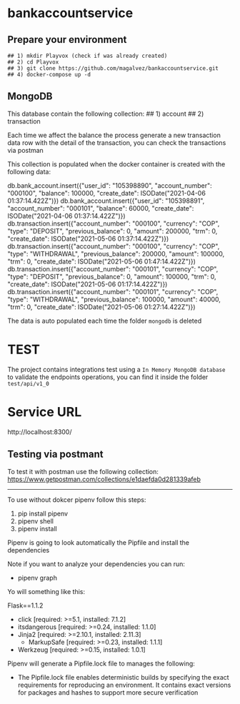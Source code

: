 # bankaccountservice

## Prepare your environment

    ## 1) mkdir Playvox (check if was already created)
    ## 2) cd Playvox
    ## 3) git clone https://github.com/magalvez/bankaccountservice.git
    ## 4) docker-compose up -d

## MongoDB
This database contain the following collection:
    ## 1) account
    ## 2) transaction
    
Each time we affect the balance the process generate a new transaction data row with the detail of the transaction,
you can check the transactions via postman
    
This collection is populated when the docker container is created with the following data:

db.bank_account.insert({"user_id": "105398890", "account_number": "000100", "balance": 100000, "create_date": ISODate("2021-04-06 01:37:14.422Z")})
db.bank_account.insert({"user_id": "105398891", "account_number": "000101", "balance": 60000, "create_date": ISODate("2021-04-06 01:37:14.422Z")})
db.transaction.insert({"account_number": "000100", "currency": "COP", "type": "DEPOSIT", "previous_balance": 0, "amount": 200000, "trm": 0, "create_date": ISODate("2021-05-06 01:37:14.422Z")})
db.transaction.insert({"account_number": "000100", "currency": "COP", "type": "WITHDRAWAL", "previous_balance": 200000, "amount": 100000, "trm": 0, "create_date": ISODate("2021-05-06 01:47:14.422Z")})
db.transaction.insert({"account_number": "000101", "currency": "COP", "type": "DEPOSIT", "previous_balance": 0, "amount": 100000, "trm": 0, "create_date": ISODate("2021-05-06 01:17:14.422Z")})
db.transaction.insert({"account_number": "000101", "currency": "COP", "type": "WITHDRAWAL", "previous_balance": 100000, "amount": 40000, "trm": 0, "create_date": ISODate("2021-05-06 01:27:14.422Z")})

The data is auto populated each time the folder `mongodb` is deleted

# TEST
The project contains integrations test using a `In Memory MongoDB database` to validate the endpoints operations,
you can find it inside the folder `test/api/v1_0`

# Service URL
http://localhost:8300/

## Testing via postmant
To test it with postman use the following collection:
https://www.getpostman.com/collections/e1daefda0d281339afeb

---------------------------------------------

To use without dokcer pipenv follow this steps:

1) pip install pipenv
2) pipenv shell
3) pipenv install

Pipenv is going to look automatically the Pipfile and install the dependencies

Note if you want to analyze your dependencies you can run:
 * pipenv graph

Yo will something like this:
 
 Flask==1.1.2
  - click [required: >=5.1, installed: 7.1.2]
  - itsdangerous [required: >=0.24, installed: 1.1.0]
  - Jinja2 [required: >=2.10.1, installed: 2.11.3]
    - MarkupSafe [required: >=0.23, installed: 1.1.1]
  - Werkzeug [required: >=0.15, installed: 1.0.1]
  
Pipenv will generate a Pipfile.lock file to manages the following:
  * The Pipfile.lock file enables deterministic builds by specifying the exact 
    requirements for reproducing an environment. It contains exact versions for 
    packages and hashes to support more secure verification